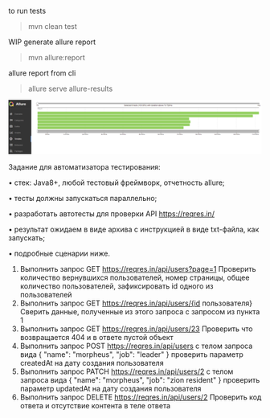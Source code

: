 to run tests
>mvn clean test

WIP generate allure report
> mvn allure:report

allure report from cli
> allure serve allure-results

![img_1.png](src/test/resources/allure_cli_6threads.png)

Задание для автоматизатора тестирования:

•	стек: Java8+, любой тестовый фреймворк, отчетность allure;

•	тесты должны запускаться параллельно;

•	разработать автотесты для проверки API https://reqres.in/

•	результат ожидаем в виде архива с инструкцией в виде txt-файла, как запускать;

•	подробные сценарии ниже.

1. Выполнить запрос GET https://reqres.in/api/users?page=1
   Проверить количество вернувшихся пользователей, номер страницы, общее количество пользователей, зафиксировать id одного из пользователей
2. Выполнить запрос GET https://reqres.in/api/users/{id пользователя}
   Сверить данные, полученные из этого запроса с запросом из пункта 1
3. Выполнить запрос GET https://reqres.in/api/users/23
   Проверить что возвращается 404 и в ответе пустой объект
4. Выполнить запрос POST https://reqres.in/api/users с телом запроса вида
   {
   "name": "morpheus",
   "job": "leader"
   }
   проверить параметр createdAt на дату создания пользователя
5. Выполнить запрос PATCH https://reqres.in/api/users/2 с телом запроса вида
   {
   "name": "morpheus",
   "job": "zion resident"
   }
   проверить параметр updatedAt на дату создания пользователя
6. Выполнить запрос DELETE https://reqres.in/api/users/2
   Проверить код ответа и отсутствие контента в теле ответа
